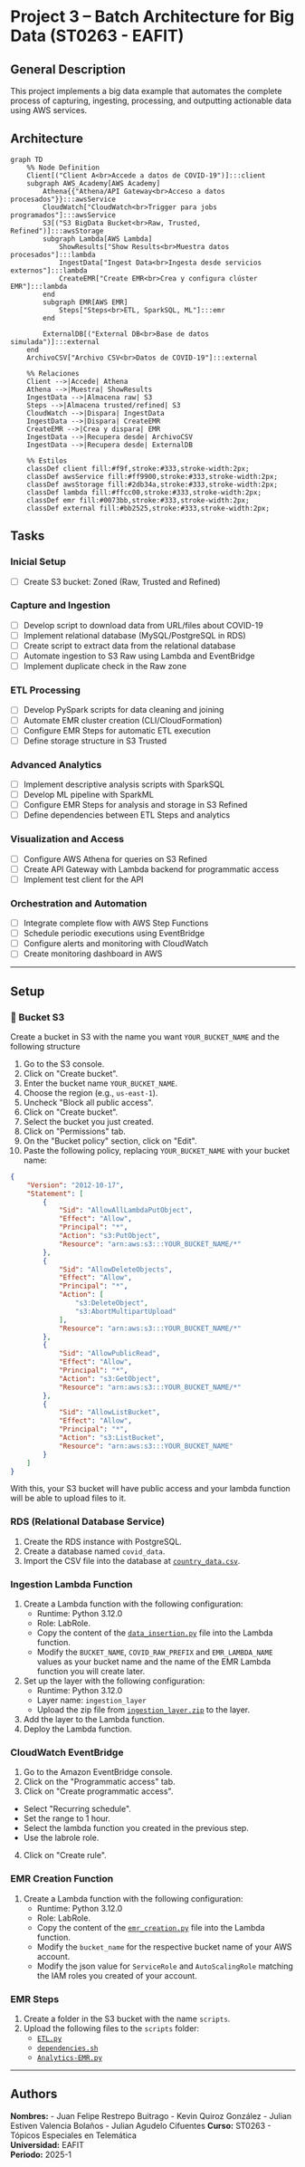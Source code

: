 # Project 3 – Batch Architecture for Big Data (ST0263 - EAFIT)

## General Description
This project implements a big data example that automates the complete process of capturing, ingesting, processing, and outputting actionable data using AWS services.

## Architecture

```mermaid
graph TD
    %% Node Definition
    Client[("Client A<br>Accede a datos de COVID-19")]:::client
    subgraph AWS_Academy[AWS Academy]
        Athena{{"Athena/API Gateway<br>Acceso a datos procesados"}}:::awsService
        CloudWatch["CloudWatch<br>Trigger para jobs programados"]:::awsService
        S3[("S3 BigData Bucket<br>Raw, Trusted, Refined")]:::awsStorage
        subgraph Lambda[AWS Lambda]
            ShowResults["Show Results<br>Muestra datos procesados"]:::lambda
            IngestData["Ingest Data<br>Ingesta desde servicios externos"]:::lambda
            CreateEMR["Create EMR<br>Crea y configura clúster EMR"]:::lambda
        end
        subgraph EMR[AWS EMR]
            Steps["Steps<br>ETL, SparkSQL, ML"]:::emr
        end

        ExternalDB[("External DB<br>Base de datos simulada")]:::external
    end
    ArchivoCSV["Archivo CSV<br>Datos de COVID-19"]:::external

    %% Relaciones
    Client -->|Accede| Athena
    Athena -->|Muestra| ShowResults
    IngestData -->|Almacena raw| S3
    Steps -->|Almacena trusted/refined| S3
    CloudWatch -->|Dispara| IngestData
    IngestData -->|Dispara| CreateEMR
    CreateEMR -->|Crea y dispara| EMR
    IngestData -->|Recupera desde| ArchivoCSV
    IngestData -->|Recupera desde| ExternalDB

    %% Estilos
    classDef client fill:#f9f,stroke:#333,stroke-width:2px;
    classDef awsService fill:#ff9900,stroke:#333,stroke-width:2px;
    classDef awsStorage fill:#2db34a,stroke:#333,stroke-width:2px;
    classDef lambda fill:#ffcc00,stroke:#333,stroke-width:2px;
    classDef emr fill:#0073bb,stroke:#333,stroke-width:2px;
    classDef external fill:#bb2525,stroke:#333,stroke-width:2px;
```


## Tasks
### Inicial Setup
- [ ] Create S3 bucket: Zoned (Raw, Trusted and Refined)

### Capture and Ingestion
- [ ] Develop script to download data from URL/files about COVID-19
- [ ] Implement relational database (MySQL/PostgreSQL in RDS)
- [ ] Create script to extract data from the relational database
- [ ] Automate ingestion to S3 Raw using Lambda and EventBridge
- [ ] Implement duplicate check in the Raw zone

### ETL Processing
- [ ] Develop PySpark scripts for data cleaning and joining
- [ ] Automate EMR cluster creation (CLI/CloudFormation)
- [ ] Configure EMR Steps for automatic ETL execution
- [ ] Define storage structure in S3 Trusted

### Advanced Analytics
- [ ] Implement descriptive analysis scripts with SparkSQL
- [ ] Develop ML pipeline with SparkML
- [ ] Configure EMR Steps for analysis and storage in S3 Refined
- [ ] Define dependencies between ETL Steps and analytics

### Visualization and Access
- [ ] Configure AWS Athena for queries on S3 Refined
- [ ] Create API Gateway with Lambda backend for programmatic access
- [ ] Implement test client for the API

### Orchestration and Automation
- [ ] Integrate complete flow with AWS Step Functions
- [ ] Schedule periodic executions using EventBridge
- [ ] Configure alerts and monitoring with CloudWatch
- [ ] Create monitoring dashboard in AWS
---

## Setup

### :floppy_disk: Bucket S3

Create a bucket in S3 with the name you want `YOUR_BUCKET_NAME` and the following structure

1. Go to the S3 console.
2. Click on "Create bucket".
3. Enter the bucket name `YOUR_BUCKET_NAME`.
4. Choose the region (e.g., `us-east-1`).
5. Uncheck "Block all public access".
6. Click on "Create bucket".
7. Select the bucket you just created.
8. Click on "Permissions" tab.
9. On the "Bucket policy" section, click on "Edit".
10. Paste the following policy, replacing `YOUR_BUCKET_NAME` with your bucket name:

```json
{
	"Version": "2012-10-17",
	"Statement": [
		{
			"Sid": "AllowAllLambdaPutObject",
			"Effect": "Allow",
			"Principal": "*",
			"Action": "s3:PutObject",
			"Resource": "arn:aws:s3:::YOUR_BUCKET_NAME/*"
		},
		{
			"Sid": "AllowDeleteObjects",
			"Effect": "Allow",
			"Principal": "*",
			"Action": [
				"s3:DeleteObject",
				"s3:AbortMultipartUpload"
			],
			"Resource": "arn:aws:s3:::YOUR_BUCKET_NAME/*"
		},
		{
			"Sid": "AllowPublicRead",
			"Effect": "Allow",
			"Principal": "*",
			"Action": "s3:GetObject",
			"Resource": "arn:aws:s3:::YOUR_BUCKET_NAME/*"
		},
		{
			"Sid": "AllowListBucket",
			"Effect": "Allow",
			"Principal": "*",
			"Action": "s3:ListBucket",
			"Resource": "arn:aws:s3:::YOUR_BUCKET_NAME"
		}
	]
}
```

With this, your S3 bucket will have public access and your lambda function will be able to upload files to it.

### RDS (Relational Database Service)

1. Create the RDS instance with PostgreSQL.
2. Create a database named `covid_data`.
3. Import the CSV file into the database at [`country_data.csv`](./data/country_data.csv).

### Ingestion Lambda Function

1. Create a Lambda function with the following configuration:
   - Runtime: Python 3.12.0
   - Role: LabRole.
   - Copy the content of the [`data_insertion.py`](./scripts/data_insertion.py) file into the Lambda function.
   - Modify the `BUCKET_NAME`, `COVID_RAW_PREFIX` and `EMR_LAMBDA_NAME` values as your bucket name and the name of the EMR Lambda function you will create later.
2. Set up the layer with the following configuration:
   - Runtime: Python 3.12.0
   - Layer name: `ingestion_layer`
   - Upload the zip file from [`ingestion_layer.zip`](./layers/ingestion_layer.zip) to the layer.
3. Add the layer to the Lambda function.
4. Deploy the Lambda function.

### CloudWatch EventBridge

1. Go to the Amazon EventBridge console.
2. Click on the "Programmatic access" tab.
3. Click on "Create programmatic access".
  - Select "Recurring schedule".
  - Set the range to 1 hour.
  - Select the lambda function you created in the previous step.
  - Use the labrole role.
4. Click on "Create rule".

### EMR Creation Function

1. Create a Lambda function with the following configuration:
   - Runtime: Python 3.12.0
   - Role: LabRole.
   - Copy the content of the [`emr_creation.py`](./scripts/emr_creation.py) file into the Lambda function.
   - Modify the `bucket_name` for the respective bucket name of your AWS account.
   - Modify the json value for `ServiceRole` and `AutoScalingRole` matching the IAM roles you created of your account.

### EMR Steps

1. Create a folder in the S3 bucket with the name `scripts`.
2. Upload the following files to the `scripts` folder:
   - [`ETL.py`](./scripts/ETL.py)
   - [`dependencies.sh`](./scripts/dependencies.sh)
   - [`Analytics-EMR.py`](./scripts/Analytics-EMR.py)

---

## Authors
**Nombres:** 
	- Juan Felipe Restrepo Buitrago
	- Kevin Quiroz González
	- Julian Estiven Valencia Bolaños
	- Julian Agudelo Cifuentes
**Curso:** ST0263 - Tópicos Especiales en Telemática  
**Universidad:** EAFIT  
**Periodo:** 2025-1